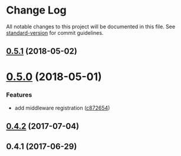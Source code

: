 # Change Log

All notable changes to this project will be documented in this file. See [standard-version](https://github.com/conventional-changelog/standard-version) for commit guidelines.

<a name="0.5.1"></a>
## [0.5.1](https://github.com/devdigital/WebApiTestServer/compare/v0.5.0...v0.5.1) (2018-05-02)



<a name="0.5.0"></a>
# [0.5.0](https://github.com/devdigital/WebApiTestServer/compare/v0.4.2...v0.5.0) (2018-05-01)


### Features

* add middleware registration ([c872654](https://github.com/devdigital/WebApiTestServer/commit/c872654))



<a name="0.4.2"></a>
## [0.4.2](https://github.com/devdigital/WebApiTestServer/compare/v0.4.1...v0.4.2) (2017-07-04)



<a name="0.4.1"></a>
## 0.4.1 (2017-06-29)

